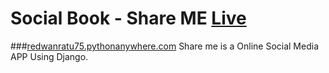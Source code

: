 # Social Book - Share ME      [Live](http://redwanratu75.pythonanywhere.com/)
###[redwanratu75.pythonanywhere.com](http://redwanratu75.pythonanywhere.com/)
Share me is a Online Social Media APP Using Django.
